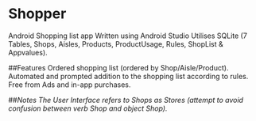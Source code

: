 # Shopper
Android Shopping list app
Written using Android Studio
Utilises SQLite (7 Tables, Shops, Aisles, Products, ProductUsage, Rules, ShopList & Appvalues).

##Features
Ordered shopping list (ordered by Shop/Aisle/Product).
Automated and prompted addition to the shopping list according to rules.
Free from Ads and in-app purchases.

##_Notes_
_The User Interface refers to Shops as Stores (attempt to avoid confusion between verb Shop and object Shop)._